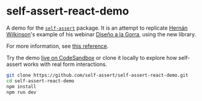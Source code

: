 # self-assert-react-demo

A demo for the [`self-assert`](https://github.com/self-assert/self-assert)
package. It is an attempt to replicate [Hernán Wilkinson](https://github.com/hernanwilkinson)'s example
of his webinar [Diseño a la Gorra](https://github.com/hernanwilkinson/disenioALaGorra), using the new library.

For more information, see [this reference](https://github.com/hernanwilkinson/disenioALaGorra/tree/a6d90a0044bf69f98fb50584872b226bf678e67b/Temporada01/Episodio03%20-%20Modelar%20los%20Conjuntos%20de%20Objetos).

Try the demo [ live on CodeSandbox](https://codesandbox.io/p/sandbox/github/self-assert/self-assert-react-demo)
or clone it locally to explore how self-assert works with real form interactions.

```bash
git clone https://github.com/self-assert/self-assert-react-demo.git
cd self-assert-react-demo
npm install
npm run dev
```
